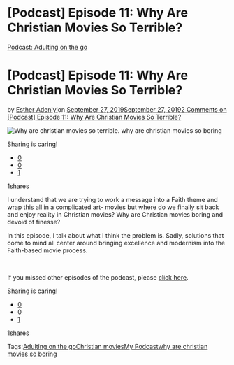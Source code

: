 # [Podcast] Episode 11: Why Are Christian Movies So Terrible?

[Podcast: Adulting on the go](https://estheradeniyi.com/category/podcast-adulting-on-the-go/)
# [Podcast] Episode 11: Why Are Christian Movies So Terrible?

by [Esther Adeniyi](https://estheradeniyi.com/author/esther-adeniyi/)on [September 27, 2019September 27, 2019](https://estheradeniyi.com/podcast-episode-11-why-are-christian-movies-so-terrible/)[2 Comments on [Podcast] Episode 11: Why Are Christian Movies So Terrible?](https://estheradeniyi.com/podcast-episode-11-why-are-christian-movies-so-terrible/#comments)

![Why are christian movies so terrible. why are christian movies so boring](https://estheradeniyi.com/wp-content/uploads/2019/09/Why-are-Christian-movies-so-terrible-1-800x540.png)

Sharing is caring!

- [0](https://www.facebook.com/sharer/sharer.php?u=https%3A%2F%2Festheradeniyi.com%2Fpodcast-episode-11-why-are-christian-movies-so-terrible%2F&amp;t=%5BPodcast%5D%20Episode%2011%3A%20Why%20Are%20Christian%20Movies%20So%20Terrible%3F)
- [0](https://twitter.com/intent/tweet?text=%5BPodcast%5D%20Episode%2011%3A%20Why%20Are%20Christian%20Movies%20So%20Terrible%3F&amp;url=https%3A%2F%2Festheradeniyi.com%2Fpodcast-episode-11-why-are-christian-movies-so-terrible%2F)
- [1](#)

1shares

I understand that we are trying to work a message into a Faith theme and wrap this all in a complicated art- movies but where do we finally sit back and enjoy reality in Christian movies? Why are Christian movies boring and devoid of finesse?

In this episode, I talk about what I think the problem is. Sadly, solutions that come to mind all center around bringing excellence and modernism into the Faith-based movie process.&#xA0;

&#xA0;

If you missed other episodes of the podcast, please [click here](https://estheradeniyi.com/category/podcast-adulting-on-the-go/).&#xA0;

Sharing is caring!

- [0](https://www.facebook.com/sharer/sharer.php?u=https%3A%2F%2Festheradeniyi.com%2Fpodcast-episode-11-why-are-christian-movies-so-terrible%2F&amp;t=%5BPodcast%5D%20Episode%2011%3A%20Why%20Are%20Christian%20Movies%20So%20Terrible%3F)
- [0](https://twitter.com/intent/tweet?text=%5BPodcast%5D%20Episode%2011%3A%20Why%20Are%20Christian%20Movies%20So%20Terrible%3F&amp;url=https%3A%2F%2Festheradeniyi.com%2Fpodcast-episode-11-why-are-christian-movies-so-terrible%2F)
- [1](#)

1shares

Tags:[Adulting on the go](https://estheradeniyi.com/tag/adulting-on-the-go/)[Christian movies](https://estheradeniyi.com/tag/christian-movies/)[My Podcast](https://estheradeniyi.com/tag/my-podcast/)[why are christian movies so boring](https://estheradeniyi.com/tag/why-are-christian-movies-so-boring/)